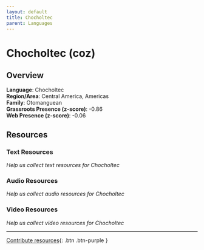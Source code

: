 ```yaml
---
layout: default
title: Chocholtec
parent: Languages
---
```


# Chocholtec (coz)

## Overview

**Language**: Chocholtec  
**Region/Area**: Central America, Americas  
**Family**: Otomanguean  
**Grassroots Presence (z-score)**: -0.86  
**Web Presence (z-score)**: -0.06  

## Resources

### Text Resources
*Help us collect text resources for Chocholtec*

### Audio Resources
*Help us collect audio resources for Chocholtec*

### Video Resources
*Help us collect video resources for Chocholtec*

---

[Contribute resources](https://forms.office.com/e/1SfLJx3u1r){: .btn .btn-purple }
